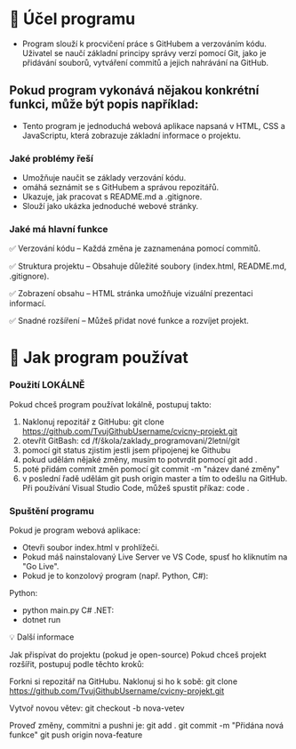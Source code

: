 # 📌 Účel programu
- Program slouží k procvičení práce s GitHubem a verzováním kódu. Uživatel se naučí základní principy správy verzí pomocí Git, jako je přidávání souborů, vytváření commitů a jejich nahrávání na GitHub.

## Pokud program vykonává nějakou konkrétní funkci, může být popis například:
- Tento program je jednoduchá webová aplikace napsaná v HTML, CSS a JavaScriptu, která zobrazuje základní informace o projektu.

### Jaké problémy řeší
- Umožňuje naučit se základy verzování kódu.
- omáhá seznámit se s GitHubem a správou repozitářů.
- Ukazuje, jak pracovat s README.md a .gitignore.
- Slouží jako ukázka jednoduché webové stránky.
###  Jaké má hlavní funkce
✅ Verzování kódu – Každá změna je zaznamenána pomocí commitů.

✅ Struktura projektu – Obsahuje důležité soubory (index.html, README.md, .gitignore).

✅ Zobrazení obsahu – HTML stránka umožňuje vizuální prezentaci informací.

✅ Snadné rozšíření – Můžeš přidat nové funkce a rozvíjet projekt.

# 🚀 Jak program používat
### Použití LOKÁLNĚ
Pokud chceš program používat lokálně, postupuj takto:
1. Naklonuj repozitář z GitHubu: git clone https://github.com/TvujGithubUsername/cvicny-projekt.git
2. otevřít GitBash: cd /f/škola/zaklady_programovani/2letní/git
3. pomocí git status zjistim jestli jsem připojenej ke Githubu
4. pokud udělám nějaké změny, musím to potvrdit pomocí git add .
5. poté přidám commit změn pomocí git commit -m "název dané změny"
6. v poslední řadě udělám git push origin master a tím to odešlu na GitHub.
Při používání Visual Studio Code, můžeš spustit příkaz:
code .
### Spuštění programu
Pokud je program webová aplikace:
- Otevři soubor index.html v prohlížeči.
- Pokud máš nainstalovaný Live Server ve VS Code, spusť ho kliknutím na "Go Live".
- Pokud je to konzolový program (např. Python, C#):

Python:
- python main.py
C# .NET:
- dotnet run

💡 Další informace

Jak přispívat do projektu (pokud je open-source)
Pokud chceš projekt rozšířit, postupuj podle těchto kroků:

Forkni si repozitář na GitHubu.
Naklonuj si ho k sobě:
git clone https://github.com/TvujGithubUsername/cvicny-projekt.git

Vytvoř novou větev:
git checkout -b nova-vetev

Proveď změny, commitni a pushni je:
git add .
git commit -m "Přidána nová funkce"
git push origin nova-feature

